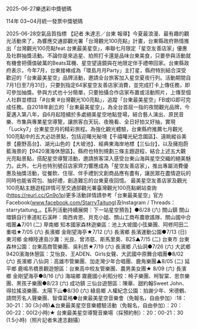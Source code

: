 
2025-06-27樂透彩中獎號碼

                                
114年 03~04月統一發票中獎號碼
                             
2025-06-28空氣品質指標
                              【記者 朱達志／台東 報導】今夏最浪漫、最有趣的觀光活動來了，為響應交通部觀光署「台灣觀光100亮點」計畫，台東縣政府熱情推出「台灣觀光100亮點feat.台東最美星空」，串聯七月限定「星空友善店家」優惠及社群抽獎活動。不論你是來追星、拍照打卡還是品味台東美食，只要參與活動就有機會把價值破萬的Beats耳機、星空望遠鏡與在地限定伴手禮帶回家。台東縣政府表示，今年7月，台東接棒成為「環島月月Party」主打星，縣府特別結合深受歡迎的「台東最美星空」品牌活動，邀請全台旅客加入星空夏夜行列。活動期間自7月1日至7月31日，只要到指定64家星空友善店家消費，並完成打卡上傳任務，即可參加抽獎。參與方式也十分簡單，只要拍攝合作店家布置或活動照片，上傳至個人社群並標註「#台東 #台灣觀光100亮點」，追蹤「台東最美星空」FB或IG即可完成任務。自2018年創立的「台東最美星空」，為全台首屈一指的夜間觀光品牌，今夏邁入第八年，自6月起陸續於多處絕美星空地點登場，結合藝人演出、原民音樂、市集與專業星空導覽，讓旅客白天玩、夜晚看、全日好拍又好抽，實現「Lucky7」台東星空月的精彩旅程。為強化觀光體驗，台東縣府推薦七月觀光100亮點中的五大必訪景點，包括迎曙光秘境【千禧曙光紀念園區】、遠眺縱谷美景【鹿野高台】、湖光山色的【大坡池】、經典東海岸地標【三仙台】，以及擁抱蔚藍海景的【9420濱海休憩區】。縣府也特別規劃三條主題遊程，結合上述五大觀光亮點景點，搭配星空導覽活動，邀請旅客深入感受台東山海與星空交織的絕美魅力。此外，七月也特別號召店家齊力響應成為「星空友善店家」，推出專屬消費優惠及抽獎活動，從餐飲、住宿、伴手禮到文創商品應有盡有，讓民眾在盡情遊玩的同時也能省荷包、抽好禮，創造難忘的台東夏夜回憶。 最美星空友善店家及觀光100亮點主題遊程詳情可至交通部觀光署臺灣觀光100亮點網站查詢(https://reurl.cc/Gn9o1p)更多活動詳情請參考「台東最美星空」官方Facebook(www.facebook.com/StarryTaitung)及Instagram / Threads：starrytaitung_。【系列活動持續展開｜下一站星空預告】●6/28 (六) 關山鎮 關山環鎮自行車道紅石溪畔：南西肯恩、貝克小姐、關山工商布農歌謠隊、關山國中合唱團▲7/01 (二) 卑南鄉 知本國家森林遊樂區：池上大坡國小弦樂團、阿修阿田二重唱★7/05 (六) 長濱鄉 金剛望海亭★7/12 (六) 長濱鄉 長濱運動公園●7/13 (日) 東河鄉 金樽陸連島沙灘：光良、曾沛慈、斯馬里奧、B2S▲7/15 (二) 台東市 台東森林公園：台東高商管樂團、吳利昂★7/19 (六) 長濱鄉 八仙洞●7/26 (六) 大武鄉 9420濱海休憩區：艾怡良、王ADEN、Girls女聲、大武國中原舞合唱團●8/02 (六) 長濱鄉 八仙洞：高雄市管樂團、加走灣少年合唱團、鹿角樂團▲8/05 (二) 延平鄉 鹿鳴吊橋景觀遊憩區：台東高中校友管樂團、農男美女團★ 8/09 (六) 長濱鄉 金剛望海亭●8/16 (六) 海端鄉 霧鹿國小利稻分校：椅子樂團、柯智棠、思奈樂團、黑孩子樂團●8/23 (六) 成功鎮 三仙台遊憩區：陳華、甜約翰Sweet John、得拉搖滾樂團、太陽下山●8/30 (六) 綠島鄉 人權紀念公園：拍謝少年、宋德鶴、請問芳名人聲樂團、智偉葛格●台東最美星空音樂會（免報名，自由參加）:18：30-21：30 (3小時)▲台東最美星空音樂體驗活動（免報名，自由參加）：20：00-22：00(2小時)★ 台東最美星空導覽音樂場（採預約制）：20：00-21：30 (1.5小時)（照片記者朱達志翻攝）